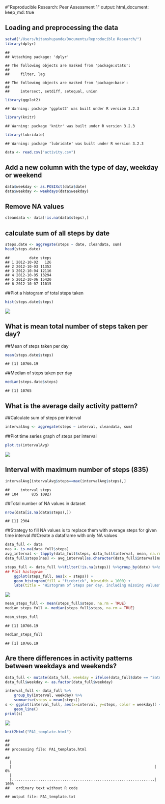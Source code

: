 #"Reproducible Research: Peer Assessment 1"
output: 
  html_document:
    keep_md: true



## Loading and preprocessing the data

```r
setwd("/Users/hitanshupande/Documents/Reproducible Research/")
library(dplyr)
```

```
## 
## Attaching package: 'dplyr'
```

```
## The following objects are masked from 'package:stats':
## 
##     filter, lag
```

```
## The following objects are masked from 'package:base':
## 
##     intersect, setdiff, setequal, union
```

```r
library(ggplot2)
```

```
## Warning: package 'ggplot2' was built under R version 3.2.3
```

```r
library(knitr)
```

```
## Warning: package 'knitr' was built under R version 3.2.3
```

```r
library(lubridate)
```

```
## Warning: package 'lubridate' was built under R version 3.2.3
```

```r
data <- read.csv("activity.csv")
```


## Add a new column with the type of day, weekday or weekend 

```r
data$weekday <- as.POSIXct(data$date)
data$weekday <- weekdays(data$weekday)
```

## Remove NA values

```r
cleandata <- data[!is.na(data$steps),]
```

## calculate sum of all steps by date

```r
steps.date <- aggregate(steps ~ date, cleandata, sum)
head(steps.date)
```

```
##         date steps
## 1 2012-10-02   126
## 2 2012-10-03 11352
## 3 2012-10-04 12116
## 4 2012-10-05 13294
## 5 2012-10-06 15420
## 6 2012-10-07 11015
```

##Plot a histogram of total steps taken

```r
hist(steps.date$steps)
```

![](PA1_template_files/figure-html/unnamed-chunk-5-1.png)<!-- -->


## What is mean total number of steps taken per day?

##Mean of steps taken per day

```r
mean(steps.date$steps)
```

```
## [1] 10766.19
```

##Median of steps taken per day

```r
median(steps.date$steps)
```

```
## [1] 10765
```

## What is the average daily activity pattern?

##Calculate sum of steps per interval

```r
intervalAvg <- aggregate(steps ~ interval, cleandata, sum)
```

##Plot time series graph of steps per interval

```r
plot.ts(intervalAvg)
```

![](PA1_template_files/figure-html/unnamed-chunk-9-1.png)<!-- -->

## Interval with maximum number of steps (835)

```r
intervalAvg[intervalAvg$steps==max(intervalAvg$steps),]
```

```
##     interval steps
## 104      835 10927
```

##Total number of NA values in dataset

```r
nrow(data[is.na(data$steps),])
```

```
## [1] 2304
```

##Strategy to fill NA values is to replace them with average steps for given time interval
##Create a dataframe with only NA values

```r
data_full <- data
nas <- is.na(data_full$steps)
avg_interval <- tapply(data_full$steps, data_full$interval, mean, na.rm=TRUE, simplify=TRUE)
data_full$steps[nas] <- avg_interval[as.character(data_full$interval[nas])]

steps_full <- data_full %>%filter(!is.na(steps)) %>%group_by(date) %>%summarize(steps = sum(steps))
## Plot histogram 
    ggplot(steps_full, aes(x = steps)) +
    geom_histogram(fill = "firebrick", binwidth = 1000) +
    labs(title = "Histogram of Steps per day, including missing values", x = "Steps per day", y = "Frequency")
```

![](PA1_template_files/figure-html/unnamed-chunk-12-1.png)<!-- -->

```r
mean_steps_full <- mean(steps_full$steps, na.rm = TRUE)
median_steps_full <- median(steps_full$steps, na.rm = TRUE)

mean_steps_full
```

```
## [1] 10766.19
```

```r
median_steps_full
```

```
## [1] 10766.19
```
## Are there differences in activity patterns between weekdays and weekends?


```r
data_full <- mutate(data_full, weekday = ifelse(data_full$date == "Saturday" | data_full$date == "Sunday", "weekend", "weekday"))
data_full$weekday <- as.factor(data_full$weekday)

interval_full <- data_full %>%
    group_by(interval, weekday) %>%
    summarise(steps = mean(steps))
s <- ggplot(interval_full, aes(x=interval, y=steps, color = weekday)) +
    geom_line()
print(s)
```

![](PA1_template_files/figure-html/unnamed-chunk-13-1.png)<!-- -->

```r
knit2html("PA1_template.html")
```

```
## 
## 
## processing file: PA1_template.html
```

```
## 
  |                                                                       
  |                                                                 |   0%
  |                                                                       
  |.................................................................| 100%
##   ordinary text without R code
```

```
## output file: PA1_template.txt
```
